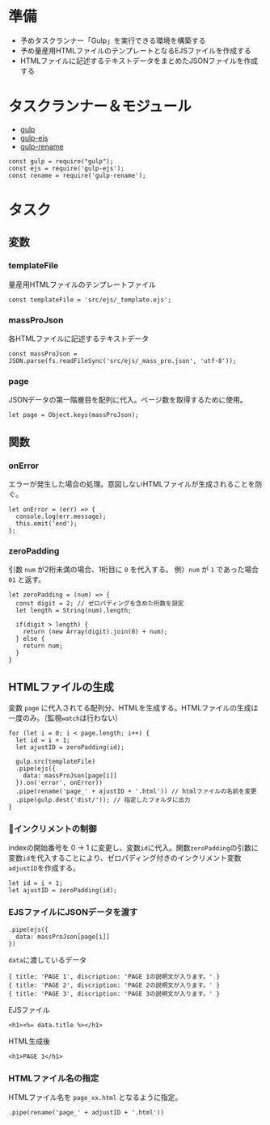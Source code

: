 # 準備 #
* 予めタスクランナー「Gulp」を実行できる環境を構築する
* 予め量産用HTMLファイルのテンプレートとなるEJSファイルを作成する
* HTMLファイルに記述するテキストデータをまとめたJSONファイルを作成する

# タスクランナー＆モジュール #
* [gulp](https://www.npmjs.com/package/gulp)
* [gulp-ejs](https://www.npmjs.com/package/gulp-ejs)
* [gulp-rename](https://www.npmjs.com/package/gulp-rename)
```
const gulp = require("gulp");
const ejs = require('gulp-ejs');
const rename = require('gulp-rename');
```

# タスク #

## 変数 ##
### templateFile ###
量産用HTMLファイルのテンプレートファイル
```
const templateFile = 'src/ejs/_template.ejs';
```
### massProJson ###
各HTMLファイルに記述するテキストデータ
```
const massProJson = JSON.parse(fs.readFileSync('src/ejs/_mass_pro.json', 'utf-8'));
```
### page ###
JSONデータの第一階層目を配列に代入。ページ数を取得するために使用。
```
let page = Object.keys(massProJson);
```

## 関数 ##
### onError ###
エラーが発生した場合の処理。意図しないHTMLファイルが生成されることを防ぐ。
```
let onError = (err) => {
  console.log(err.message); 
  this.emit('end');
};
```
### zeroPadding ###
引数 `num` が2桁未満の場合、1桁目に `0` を代入する。
例）`num` が `1` であった場合 `01` と返す。
```
let zeroPadding = (num) => {
  const digit = 2; // ゼロパディングを含めた桁数を設定
  let length = String(num).length; 

  if(digit > length) {
    return (new Array(digit).join(0) + num);
  } else {
    return num;
  }
}
```

## HTMLファイルの生成 ##
変数 `page` に代入されてる配列分、HTMLを生成する。HTMLファイルの生成は一度のみ。（監視`watch`は行わない）
```
for (let i = 0; i < page.length; i++) {
  let id = i + 1;
  let ajustID = zeroPadding(id);

  gulp.src(templateFile)
  .pipe(ejs({
    data: massProJson[page[i]]
  }).on('error', onError))
  .pipe(rename('page_' + ajustID + '.html')) // htmlファイルの名前を変更
  .pipe(gulp.dest('dist/')); // 指定したフォルダに出力
}
```

### インクリメントの制御 ###
indexの開始番号を 0 → 1 に変更し、変数`id`に代入。関数`zeroPadding`の引数に変数`id`を代入することにより、ゼロパディング付きのインクリメント変数`adjustID`を作成する。
```
let id = i + 1;
let ajustID = zeroPadding(id);
```

### EJSファイルにJSONデータを渡す ###
```
.pipe(ejs({
  data: massProJson[page[i]]
})
```
`data`に渡しているデータ
```
{ title: 'PAGE 1', discription: 'PAGE 1の説明文が入ります。' }
{ title: 'PAGE 2', discription: 'PAGE 2の説明文が入ります。' }
{ title: 'PAGE 3', discription: 'PAGE 3の説明文が入ります。' }
```
EJSファイル
```
<h1><%= data.title %></h1>
```
HTML生成後
```
<h1>PAGE 1</h1>
```

### HTMLファイル名の指定 ###
HTMLファイル名を `page_xx.html` となるように指定。
```
.pipe(rename('page_' + adjustID + '.html'))
```
